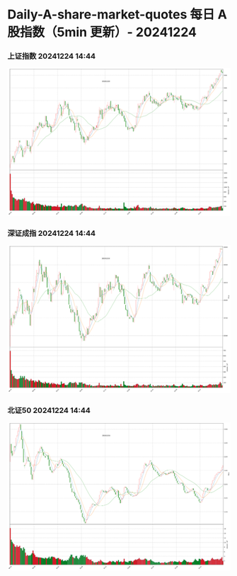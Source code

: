 
# Daily-A-share-market-quotes 每日 A 股指数（5min 更新）- 20241224

### 上证指数 20241224 14:44
![](./fig/2024/12/20241224-sh000001.png)

### 深证成指 20241224 14:44
![](./fig/2024/12/20241224-sz399001.png)

### 北证50 20241224 14:44
![](./fig/2024/12/20241224-bj899050.png)
